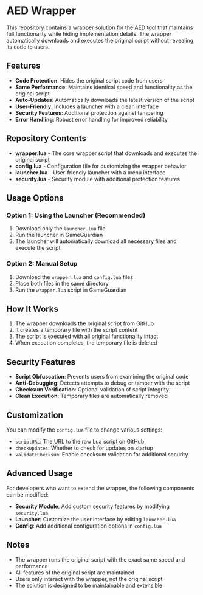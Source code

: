 # AED Wrapper

This repository contains a wrapper solution for the AED tool that maintains full functionality while hiding implementation details. The wrapper automatically downloads and executes the original script without revealing its code to users.

## Features

- **Code Protection**: Hides the original script code from users
- **Same Performance**: Maintains identical speed and functionality as the original script
- **Auto-Updates**: Automatically downloads the latest version of the script
- **User-Friendly**: Includes a launcher with a clean interface
- **Security Features**: Additional protection against tampering
- **Error Handling**: Robust error handling for improved reliability

## Repository Contents

- **wrapper.lua** - The core wrapper script that downloads and executes the original script
- **config.lua** - Configuration file for customizing the wrapper behavior
- **launcher.lua** - User-friendly launcher with a menu interface
- **security.lua** - Security module with additional protection features

## Usage Options

### Option 1: Using the Launcher (Recommended)

1. Download only the `launcher.lua` file
2. Run the launcher in GameGuardian
3. The launcher will automatically download all necessary files and execute the script

### Option 2: Manual Setup

1. Download the `wrapper.lua` and `config.lua` files
2. Place both files in the same directory
3. Run the `wrapper.lua` script in GameGuardian

## How It Works

1. The wrapper downloads the original script from GitHub
2. It creates a temporary file with the script content
3. The script is executed with all original functionality intact
4. When execution completes, the temporary file is deleted

## Security Features

- **Script Obfuscation**: Prevents users from examining the original code
- **Anti-Debugging**: Detects attempts to debug or tamper with the script
- **Checksum Verification**: Optional validation of script integrity
- **Clean Execution**: Temporary files are automatically removed

## Customization

You can modify the `config.lua` file to change various settings:

- `scriptURL`: The URL to the raw Lua script on GitHub
- `checkUpdates`: Whether to check for updates on startup
- `validateChecksum`: Enable checksum validation for additional security

## Advanced Usage

For developers who want to extend the wrapper, the following components can be modified:

- **Security Module**: Add custom security features by modifying `security.lua`
- **Launcher**: Customize the user interface by editing `launcher.lua`
- **Config**: Add additional configuration options in `config.lua`

## Notes

- The wrapper runs the original script with the exact same speed and performance
- All features of the original script are maintained
- Users only interact with the wrapper, not the original script
- The solution is designed to be maintainable and extensible
